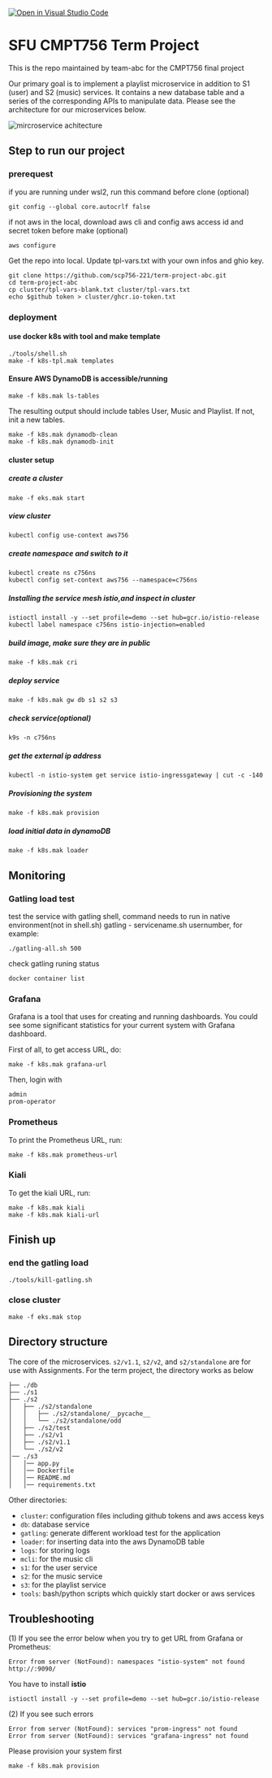 [![Open in Visual Studio Code](https://classroom.github.com/assets/open-in-vscode-f059dc9a6f8d3a56e377f745f24479a46679e63a5d9fe6f495e02850cd0d8118.svg)](https://classroom.github.com/online_ide?assignment_repo_id=7281378&assignment_repo_type=AssignmentRepo)

# SFU CMPT756 Term Project 
This is the repo maintained by team-abc for the CMPT756 final project

Our primary goal is to implement a playlist microservice in addition to S1 (user) and S2 (music) services. It contains a new database table and a series of the corresponding APIs to manipulate data. Please see the architecture for our microservices below. 

![mircroservice achitecture](https://user-images.githubusercontent.com/39822436/162517769-de65a5f9-69a9-4877-9df6-c12a9323fa6a.png)


## Step to run our project 

### prerequest
if you are running under wsl2, run this command before clone (optional) 

```
git config --global core.autocrlf false
``` 

if not aws in the local, download aws cli and config aws access id and secret token before make (optional)

```
aws configure
``` 

Get the repo into local.  Update tpl-vars.txt with your own infos and ghio key.

```
git clone https://github.com/scp756-221/term-project-abc.git
cd term-project-abc
cp cluster/tpl-vars-blank.txt cluster/tpl-vars.txt 
echo $github token > cluster/ghcr.io-token.txt

```

### deployment
#### use docker k8s with tool and make template

```
./tools/shell.sh
make -f k8s-tpl.mak templates
```
#### Ensure AWS DynamoDB is accessible/running
```
make -f k8s.mak ls-tables
```

The resulting output should include tables User, Music and Playlist. If not, init a new tables.
```
make -f k8s.mak dynamodb-clean
make -f k8s.mak dynamodb-init
```

#### cluster setup

##### create a cluster

```
make -f eks.mak start
```

##### view cluster

```
kubectl config use-context aws756
```

##### create namespace and switch to it

```
kubectl create ns c756ns
kubectl config set-context aws756 --namespace=c756ns
```

##### Installing the service mesh istio,and inspect in cluster
```
istioctl install -y --set profile=demo --set hub=gcr.io/istio-release
kubectl label namespace c756ns istio-injection=enabled
```

##### build image, make sure they are in public
```
make -f k8s.mak cri
```
##### deploy service
```
make -f k8s.mak gw db s1 s2 s3
```

##### check service(optional)
```
k9s -n c756ns
```



#####  get the external ip address
```
kubectl -n istio-system get service istio-ingressgateway | cut -c -140
```

##### Provisioning the system

```
make -f k8s.mak provision
```

##### load initial data in dynamoDB

```
make -f k8s.mak loader
```





## Monitoring


### Gatling load test
test the service with gatling shell, command needs to run in native environment(not in shell.sh)
gatling - servicename.sh usernumber, for example:

```
./gatling-all.sh 500
```

check gatling runing status

```
docker container list
```

### Grafana
Grafana is a tool that uses for creating and running dashboards. You could see some significant statistics for your current system with Grafana dashboard.

First of all, to get access URL, do: 

```
make -f k8s.mak grafana-url

```
Then, login with 

```
admin
prom-operator
```

### Prometheus
To print the Prometheus URL, run:

```
make -f k8s.mak prometheus-url
```

### Kiali
To get the kiali URL, run:

```
make -f k8s.mak kiali
make -f k8s.mak kiali-url
```


## Finish up
### end the gatling load
```
./tools/kill-gatling.sh
```
### close cluster
```
make -f eks.mak stop
```

## Directory structure

The core of the microservices. `s2/v1.1`, `s2/v2`, and `s2/standalone`  are for use with Assignments. For the term project, the directory works as below
```
├── ./db
├── ./s1
├── ./s2
│   ├── ./s2/standalone
│   │   ├── ./s2/standalone/__pycache__
│   │   └── ./s2/standalone/odd
│   ├── ./s2/test
│   ├── ./s2/v1
│   ├── ./s2/v1.1
│   └── ./s2/v2
│── ./s3
│   │── app.py
│   │── Dockerfile
│   │── README.md
│   │── requirements.txt
```

Other directories: 
- `cluster`: configuration files including github tokens and aws access keys
- `db`: database service
- `gatling`: generate different workload test for the application
- `loader`: for inserting data into the aws DynamoDB table
- `logs`: for storing logs 
- `mcli`: for the music cli
- `s1`: for the user service
- `s2`: for the music service
- `s3`: for the playlist service
- `tools`: bash/python scripts which quickly start docker or aws services


## Troubleshooting

(1) If you see the error below when you try to get URL from Grafana or Prometheus:
```
Error from server (NotFound): namespaces "istio-system" not found
http://:9090/
```
You have to install **istio**
```
istioctl install -y --set profile=demo --set hub=gcr.io/istio-release
```

(2) If you see such errors
```
Error from server (NotFound): services "prom-ingress" not found
Error from server (NotFound): services "grafana-ingress" not found
```
Please provision your system first
```
make -f k8s.mak provision
```
